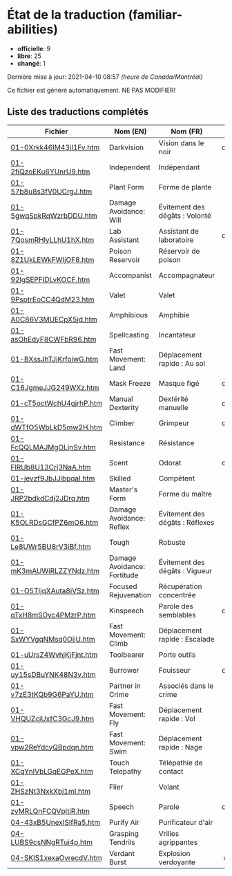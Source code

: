 # État de la traduction (familiar-abilities)

 * **officielle**: 9
 * **libre**: 25
 * **changé**: 1


Dernière mise à jour: 2021-04-10 08:57 *(heure de Canada/Montréal)*

Ce fichier est généré automatiquement. NE PAS MODIFIER!
## Liste des traductions complétés

| Fichier   | Nom (EN)    | Nom (FR)    | État |
|-----------|-------------|-------------|:----:|
|[01-0Xrkk46IM43iI1Fv.htm](familiar-abilities/01-0Xrkk46IM43iI1Fv.htm)|Darkvision|Vision dans le noir|officielle|
|[01-2fiQzoEKu6YUnrU9.htm](familiar-abilities/01-2fiQzoEKu6YUnrU9.htm)|Independent|Indépendant|libre|
|[01-57b8u8s3fV0UCrgJ.htm](familiar-abilities/01-57b8u8s3fV0UCrgJ.htm)|Plant Form|Forme de plante|libre|
|[01-5gwqSpkRqWzrbDDU.htm](familiar-abilities/01-5gwqSpkRqWzrbDDU.htm)|Damage Avoidance: Will|Évitement des dégâts : Volonté|libre|
|[01-7QosmRHlyLLhU1hX.htm](familiar-abilities/01-7QosmRHlyLLhU1hX.htm)|Lab Assistant|Assistant de laboratoire|officielle|
|[01-8Z1UkLEWkFWIjOF8.htm](familiar-abilities/01-8Z1UkLEWkFWIjOF8.htm)|Poison Reservoir|Réservoir de poison|libre|
|[01-92lgSEPFIDLvKOCF.htm](familiar-abilities/01-92lgSEPFIDLvKOCF.htm)|Accompanist|Accompagnateur|libre|
|[01-9PsptrEoCC4QdM23.htm](familiar-abilities/01-9PsptrEoCC4QdM23.htm)|Valet|Valet|libre|
|[01-A0C86V3MUECpX5jd.htm](familiar-abilities/01-A0C86V3MUECpX5jd.htm)|Amphibious|Amphibie|libre|
|[01-asOhEdyF8CWFbR96.htm](familiar-abilities/01-asOhEdyF8CWFbR96.htm)|Spellcasting|Incantateur|libre|
|[01-BXssJhTJjKrfojwG.htm](familiar-abilities/01-BXssJhTJjKrfojwG.htm)|Fast Movement: Land|Déplacement rapide : Au sol|libre|
|[01-C16JgmeJJG249WXz.htm](familiar-abilities/01-C16JgmeJJG249WXz.htm)|Mask Freeze|Masque figé|officielle|
|[01-cT5octWchU4gjrhP.htm](familiar-abilities/01-cT5octWchU4gjrhP.htm)|Manual Dexterity|Dextérité manuelle|officielle|
|[01-dWTfO5WbLkD5mw2H.htm](familiar-abilities/01-dWTfO5WbLkD5mw2H.htm)|Climber|Grimpeur|officielle|
|[01-FcQQLMAJMgOLjnSv.htm](familiar-abilities/01-FcQQLMAJMgOLjnSv.htm)|Resistance|Résistance|libre|
|[01-FlRUb8U13Crj3NaA.htm](familiar-abilities/01-FlRUb8U13Crj3NaA.htm)|Scent|Odorat|officielle|
|[01-jevzf9JbJJibpqaI.htm](familiar-abilities/01-jevzf9JbJJibpqaI.htm)|Skilled|Compétent|libre|
|[01-JRP2bdkdCdj2JDrq.htm](familiar-abilities/01-JRP2bdkdCdj2JDrq.htm)|Master's Form|Forme du maître|libre|
|[01-K5OLRDsGCfPZ6mO6.htm](familiar-abilities/01-K5OLRDsGCfPZ6mO6.htm)|Damage Avoidance: Reflex|Évitement des dégâts : Réflexes|libre|
|[01-Le8UWr5BU8rV3iBf.htm](familiar-abilities/01-Le8UWr5BU8rV3iBf.htm)|Tough|Robuste|libre|
|[01-mK3mAUWiRLZZYNdz.htm](familiar-abilities/01-mK3mAUWiRLZZYNdz.htm)|Damage Avoidance: Fortitude|Évitement des dégâts : Vigueur|libre|
|[01-O5TIjqXAuta8iVSz.htm](familiar-abilities/01-O5TIjqXAuta8iVSz.htm)|Focused Rejuvenation|Récupération concentrée|libre|
|[01-qTxH8mSOvc4PMzrP.htm](familiar-abilities/01-qTxH8mSOvc4PMzrP.htm)|Kinspeech|Parole des semblables|officielle|
|[01-SxWYVgqNMsq0OijU.htm](familiar-abilities/01-SxWYVgqNMsq0OijU.htm)|Fast Movement: Climb|Déplacement rapide : Escalade|libre|
|[01-uUrsZ4WvhjKjFjnt.htm](familiar-abilities/01-uUrsZ4WvhjKjFjnt.htm)|Toolbearer|Porte outils|libre|
|[01-uy15sDBuYNK48N3v.htm](familiar-abilities/01-uy15sDBuYNK48N3v.htm)|Burrower|Fouisseur|officielle|
|[01-v7zE3tKQb9G6PaYU.htm](familiar-abilities/01-v7zE3tKQb9G6PaYU.htm)|Partner in Crime|Associés dans le crime|libre|
|[01-VHQUZcjUxfC3GcJ9.htm](familiar-abilities/01-VHQUZcjUxfC3GcJ9.htm)|Fast Movement: Fly|Déplacement rapide : Vol|libre|
|[01-vpw2ReYdcyQBpdqn.htm](familiar-abilities/01-vpw2ReYdcyQBpdqn.htm)|Fast Movement: Swim|Déplacement rapide : Nage|libre|
|[01-XCqYnlVbLGqEGPeX.htm](familiar-abilities/01-XCqYnlVbLGqEGPeX.htm)|Touch Telepathy|Télépathie de contact|libre|
|[01-ZHSzNt3NxkXbj1mI.htm](familiar-abilities/01-ZHSzNt3NxkXbj1mI.htm)|Flier|Volant|libre|
|[01-zyMRLQnFCQVpltiR.htm](familiar-abilities/01-zyMRLQnFCQVpltiR.htm)|Speech|Parole|officielle|
|[04-43xB5UnexISlfRa5.htm](familiar-abilities/04-43xB5UnexISlfRa5.htm)|Purify Air|Purificateur d'air|libre|
|[04-LUBS9csNNgRTui4p.htm](familiar-abilities/04-LUBS9csNNgRTui4p.htm)|Grasping Tendrils|Vrilles agrippantes|libre|
|[04-SKIS1xexaOvrecdV.htm](familiar-abilities/04-SKIS1xexaOvrecdV.htm)|Verdant Burst|Explosion verdoyante|changé|

